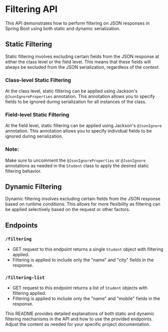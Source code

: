 # Filtering API

This API demonstrates how to perform filtering on JSON responses in Spring Boot using both static and dynamic serialization.

## Static Filtering

Static filtering involves excluding certain fields from the JSON response at either the class level or the field level. This means that these fields will always be excluded from the JSON serialization, regardless of the context.

### Class-level Static Filtering

At the class level, static filtering can be applied using Jackson's `@JsonIgnoreProperties` annotation. This annotation allows you to specify fields to be ignored during serialization for all instances of the class.

### Field-level Static Filtering

At the field level, static filtering can be applied using Jackson's `@JsonIgnore` annotation. This annotation allows you to specify individual fields to be ignored during serialization.

### Note:
Make sure to uncomment the `@JsonIgnoreProperties` or `@JsonIgnore` annotations as needed in the `Student` class to apply the desired static filtering behavior.

## Dynamic Filtering

Dynamic filtering involves excluding certain fields from the JSON response based on runtime conditions. This allows for more flexibility as filtering can be applied selectively based on the request or other factors.

## Endpoints

### `/filtering`

- GET request to this endpoint returns a single `Student` object with filtering applied.
- Filtering is applied to include only the "name" and "city" fields in the response.

### `/filtering-list`

- GET request to this endpoint returns a list of `Student` objects with filtering applied.
- Filtering is applied to include only the "name" and "mobile" fields in the response.

This README provides detailed explanations of both static and dynamic filtering mechanisms in the API and how to use the provided endpoints. Adjust the content as needed for your specific project documentation.
